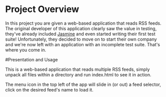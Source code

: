 # Project Overview

In this project you are given a web-based application that reads RSS feeds. The original developer of this application clearly saw the value in testing, they've already included [Jasmine](http://jasmine.github.io/) and even started writing their first test suite! Unfortunately, they decided to move on to start their own company and we're now left with an application with an incomplete test suite. That's where you come in.


#Presentation and Usage

This is a web-based application that reads multiple RSS feeds, simply unpack all files within a directory and run index.html to see it in action.

The menu icon in the top left of the app will slide in (or out) a feed selector, click on the desired feed's name to load it.
